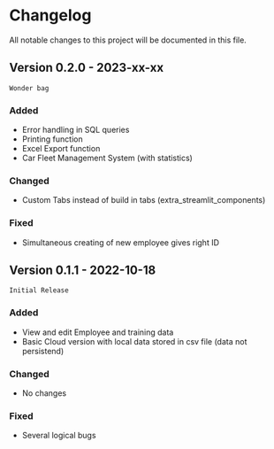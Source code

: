 # Changelog
All notable changes to this project will be documented in this file.



## Version 0.2.0 - 2023-xx-xx
`Wonder bag`


### Added
- Error handling in SQL queries
- Printing function
- Excel Export function
- Car Fleet Management System (with statistics)


### Changed
- Custom Tabs instead of build in tabs (extra_streamlit_components)


### Fixed
- Simultaneous creating of new employee gives right ID 


## Version 0.1.1 - 2022-10-18
`Initial Release`


### Added
- View and edit Employee and training data
- Basic Cloud version with local data stored in csv file (data not persistend)


### Changed
- No changes


### Fixed
- Several logical bugs
